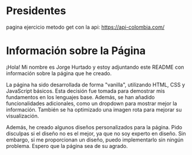 # Presidentes
pagina ejercicio metodo get con la api: https://api-colombia.com/


# Información sobre la Página

¡Hola! Mi nombre es Jorge Hurtado y estoy adjuntando este README con información sobre la página que he creado.

La página ha sido desarrollada de forma "vanilla", utilizando HTML, CSS y JavaScript básicos. Esta decisión fue tomada para demostrar mis fundamentos en los lenguajes base. Además, se han añadido funcionalidades adicionales, como un dropdown para mostrar mejor la información. También se ha optimizado una imagen rota para mejorar su visualización.

Además, he creado algunos diseños personalizados para la página. Pido disculpas si el diseño no es el mejor, ya que no soy experto en diseño. Sin embargo, si me proporcionan un diseño, puedo implementarlo sin ningún problema. Espero que la página sea de su agrado.

